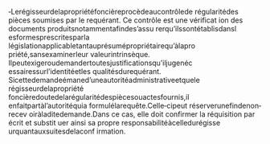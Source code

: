 ‐Lerégisseurdelapropriétéfoncièreprocèdeaucontrôlede régularitédes pièces soumises par le requérant. Ce contrôle est une vérificat ion des documents produitsnotammentafindes’assu rerqu’ilssontétablisdansl esformesprescritesparla législationapplicabletantauprésumépropriétairequ’àlapro priété,sansexaminerleur valeurintrinsèque.
Ilpeutexigeroudemandertoutesjustificationsqu’iljugenéc essairessurl’identitéetles qualitésdurequérant.
Sicettedemandeémaned’uneautoritéadministrativeetquele régisseurdelapropriété foncièredoutedelarégularitédespiècesouactesfournis,il enfaitpartàl’autoritéquia formulélarequête.Celle‐cipeut réserverunefindenon‐recev oiràladitedemande.Dans ce cas, elle doit confirmer la réquisition par écrit et substit uer ainsi sa propre responsabilitéàcelledurégisse urquantauxsuitesdelaconf irmation.